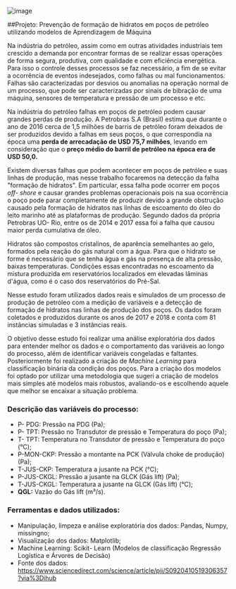 ![image](https://user-images.githubusercontent.com/101029639/216843301-34792f5f-68f8-4885-846e-53562efa1613.png)

##Projeto: Prevenção de formação de hidratos em poços de petróleo utilizando modelos de Aprendizagem de Máquina

Na indústria do petróleo, assim como em outras atividades industriais tem crescido a demanda por encontrar formas de se realizar essas operações de forma segura, produtiva, com qualidade e com eficiência energética. Para isso o controle desses processos se faz necessário, a fim de se evitar a ocorrência de eventos indesejados, como falhas ou mal funcionamentos. Falhas são caracterizadas por desvios ou anomalias na operação normal de um processo, que pode ser caracterizadas por sinais de bibração de uma máquina, sensores de temperatura e pressão de um processo e etc.

Na indústria do petróleo falhas em poços de petróleo podem causar grandes perdas de produção. A Petrobras S.A (Brasil) estima que durante o ano de 2016 cerca de 1,5 milhões de barris de petróleo foram deixados de ser produzidos devido a falhas em seus poços, o que correspondia na época uma **perda de arrecadação de USD 75,7 milhões**, levando em consideração que o **preço médio do barril de petróleo na época era de USD 50,0.**

Existem diversas falhas que podem acontecer em poços de petróleo e suas linhas de produção, mas nesse trabalho focaremos na detecção da falha "formação de hidratos". Em particular, essa falha pode ocorrer em poços *off- shore* e causar grandes problemas operacionais pois na sua ocorrência o poço pode parar completamente de produzir devido a grande obstrução causado pela formação de hidratos nas linhas de escoamento do óleo do leito marinho até as plataformas de produção. Segundo dados da própria Petrobras UO- Rio, entre os de 2014 e 2017 essa foi a falha que causou maior perda cumulativa de óleo.

Hidratos são compostos cristalinos, de aparência semelhantes ao gelo, formados pela reação do gás natural com a água. Para que o hidrato se forme é necessário que se tenha água e gás na presença de alta pressão, baixas temperaturas. Condições essas encontradas no escoamento da mistura produzida em reservatórios localizados em elevadas lâminas d'água, como é o caso dos reservatórios do Pré-Sal.

Nesse estudo foram utilizados dados reais e simulados de um processo de produção de petróleo com a medição de variáveis e a detecção de formação de hidratos nas linhas de produção dos poços. Os dados foram coletados e produzidos durante os anos de 2017 e 2018 e conta com 81 instâncias simuladas e 3 instâncias reais.

O objetivo desse estudo foi realizar uma análise exploratória dos dados para entender melhor os dados e o comportamento das variáveis ao longo do processo, além de identificar variáveis congeladas e faltantes. Posteriormente foi realizado a criação de *Machine Learning* para classificação binária da condição dos poços. Para a criação dos modelos foi optado por utilizar uma metodologia que sugeri a criação de modelos mais simples até modelos mais robustos, avaliando-os e escolhendo aquele que melhor se encaixar a situação problema.

### Descrição das variáveis do processo:
- P- PDG: Pressão na PDG (Pa);
- P- TPT: Pressão no Transdutor de pressão e Temperatura do poço (Pa);
- T- TPT: Temperatura no Transdutor de pressão e Temperatura do poço (°C);
- P-MON-CKP: Pressão a montante na PCK (Válvula choke de produção) (Pa);
- T-JUS-CKP: Temperatura a jusante na PCK (°C);
- P-JUS-CKGL: Pressão a jusante na GLCK (Gás lift) (Pa);
- T-JUS-CKGL: Temperatura a jusante na GLCK (Gás lift) (°C);
- **QGL:** Vazão do Gás lift (m³/s).

### Ferramentas e dados utilizados:
- Manipulação, limpeza e análise exploratória dos dados: Pandas, Numpy, missingno;
- Visualização dos dados: Matplotlib;
- Machine Learning: Scikit- Learn (Modelos de classificação Regressão Logística e Árvores de Decisão)
- Fonte dos dados: https://www.sciencedirect.com/science/article/pii/S0920410519306357?via%3Dihub
